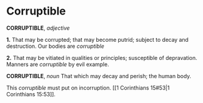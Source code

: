 # Corruptible

**CORRUPTIBLE**, _adjective_

**1.** That may be corrupted; that may become putrid; subject to decay and destruction. Our bodies are _corruptible_

**2.** That may be vitiated in qualities or principles; susceptible of depravation. Manners are _corruptible_ by evil example.

**CORRUPTIBLE**, _noun_ That which may decay and perish; the human body.

This _corruptible_ must put on incorruption. [[1 Corinthians 15#53|1 Corinthians 15:53]].